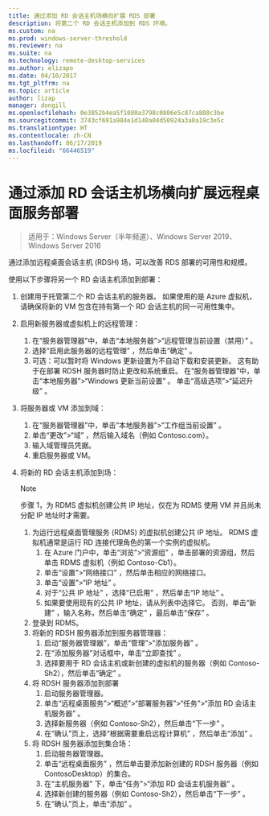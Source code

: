 ```yaml
---
title: 通过添加 RD 会话主机场横向扩展 RDS 部署
description: 将第二个 RD 会话主机添加到 RDS 环境。
ms.custom: na
ms.prod: windows-server-threshold
ms.reviewer: na
ms.suite: na
ms.technology: remote-desktop-services
ms.author: elizapo
ms.date: 04/10/2017
ms.tgt_pltfrm: na
ms.topic: article
author: lizap
manager: dongill
ms.openlocfilehash: 0e3852b4ea5f1080a3798c0806e5c87ca808c3be
ms.sourcegitcommit: 3743cf691a984e1d140a04d50924a3a0a19c3e5c
ms.translationtype: HT
ms.contentlocale: zh-CN
ms.lasthandoff: 06/17/2019
ms.locfileid: "66446519"
---
```

# <a name="scale-out-your-remote-desktop-services-deployment-by-adding-an-rd-session-host-farm"></a>通过添加 RD 会话主机场横向扩展远程桌面服务部署

>适用于：Windows Server（半年频道）、Windows Server 2019、Windows Server 2016

通过添加远程桌面会话主机 (RDSH) 场，可以改善 RDS 部署的可用性和规模。   
  
 
使用以下步骤将另一个 RD 会话主机添加到部署：  
  
1. 创建用于托管第二个 RD 会话主机的服务器。 如果使用的是 Azure 虚拟机，请确保将新的 VM 包含在持有第一个 RD 会话主机的同一可用性集中。
2. 启用新服务器或虚拟机上的远程管理：
   1. 在“服务器管理器”中，单击“本地服务器”>“远程管理当前设置（禁用）”  。 
   2. 选择“启用此服务器的远程管理”  ，然后单击“确定”  。 
   3. 可选：可以暂时将 Windows 更新设置为不自动下载和安装更新。 这有助于在部署 RDSH 服务器时防止更改和系统重启。 在“服务器管理器”中，单击“本地服务器”>“Windows 更新当前设置”  。 单击“高级选项”>“延迟升级”  。 
3. 将服务器或 VM 添加到域：
   1. 在“服务器管理器”中，单击“本地服务器”>“工作组当前设置”  。 
   2. 单击“更改”>“域”  ，然后输入域名（例如 Contoso.com）。 
   3. 输入域管理员凭据。 
   4. 重启服务器或 VM。
4. 将新的 RD 会话主机添加到场：
   >[!NOTE] 
   > 步骤 1，为 RDMS 虚拟机创建公共 IP 地址，仅在为 RDMS 使用 VM 并且尚未分配 IP 地址时才需要。
   
   1. 为运行远程桌面管理服务 (RDMS) 的虚拟机创建公共 IP 地址。 RDMS 虚拟机通常是运行 RD 连接代理角色的第一个实例的虚拟机。  
       1. 在 Azure 门户中，单击“浏览”>“资源组”  ，单击部署的资源组，然后单击 RDMS 虚拟机（例如 Contoso-Cb1）。  
       2. 单击“设置”>“网络接口”  ，然后单击相应的网络接口。   
       3. 单击“设置”>“IP 地址”  。
       4. 对于“公共 IP 地址”  ，选择“已启用”  ，然后单击“IP 地址”  。   
       5. 如果要使用现有的公共 IP 地址，请从列表中选择它。 否则，单击“新建”  ，输入名称，然后单击“确定”  ，最后单击“保存”  。   
   2. 登录到 RDMS。
   3. 将新的 RDSH 服务器添加到服务器管理器：   
       1. 启动“服务器管理器”，单击“管理”>“添加服务器”  。   
       2. 在“添加服务器”对话框中，单击“立即查找”  。   
       3. 选择要用于 RD 会话主机或新创建的虚拟机的服务器（例如 Contoso-Sh2），然后单击“确定”  。
   4. 将 RDSH 服务器添加到部署
       1. 启动服务器管理器。  
       2. 单击“远程桌面服务”>“概述”>“部署服务器”>“任务”>“添加 RD 会话主机服务器”  。   
       3. 选择新服务器（例如 Contoso-Sh2），然后单击“下一步”  。  
       4. 在“确认”页上，选择“根据需要重启远程计算机”  ，然后单击“添加”  。   
   5. 将 RDSH 服务器添加到集合场：
       1. 启动服务器管理器。   
       2. 单击“远程桌面服务”  ，然后单击要添加新创建的 RDSH 服务器（例如 ContosoDesktop）的集合。   
       3. 在“主机服务器”  下，单击“任务”>“添加 RD 会话主机服务器”  。   
       4. 选择新创建的服务器（例如 Contoso-Sh2），然后单击“下一步”  。   
       5. 在“确认”页上，单击“添加”  。   

